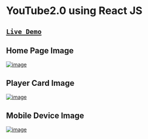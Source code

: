 # YouTube2.0 using React JS

## [`Live Demo`](https://youtube2023.netlify.app/)

## Home Page Image
[![image](https://user-images.githubusercontent.com/98641231/193781055-73c5de2f-c6c5-4515-9ed6-6d50ed5dc1b3.png)](https://youtube2023.netlify.app/)

## Player Card Image
[![image](https://user-images.githubusercontent.com/98641231/193781682-961f3b7f-73b3-41c8-aa97-03bb259c92e9.png)](https://youtube2023.netlify.app/)

## Mobile Device Image
[![image](https://user-images.githubusercontent.com/98641231/193782266-07109f4d-8a46-4400-9710-d893e5d6d531.png)](https://youtube2023.netlify.app/)
